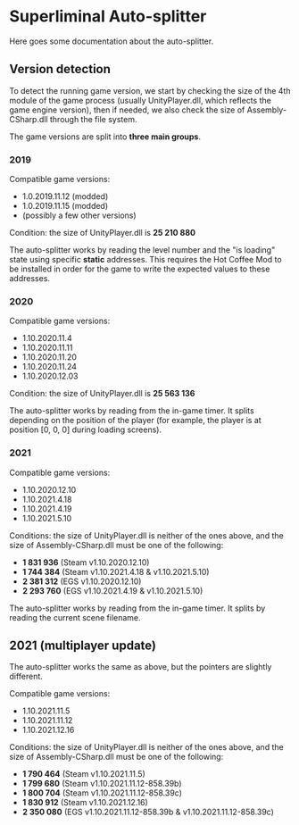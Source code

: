 # Superliminal Auto-splitter

Here goes some documentation about the auto-splitter.

## Version detection

To detect the running game version, we start by checking the size of the 4th module of the game process (usually UnityPlayer.dll, which reflects the game engine version), then if needed, we also check the size of Assembly-CSharp.dll through the file system.

The game versions are split into **three main groups**.

### 2019

Compatible game versions:
- 1.0.2019.11.12 (modded)
- 1.0.2019.11.15 (modded)
- (possibly a few other versions)

Condition: the size of UnityPlayer.dll is **25 210 880**

The auto-splitter works by reading the level number and the "is loading" state using specific **static** addresses. This requires the Hot Coffee Mod to be installed in order for the game to write the expected values to these addresses.

### 2020

Compatible game versions:
- 1.10.2020.11.4
- 1.10.2020.11.11
- 1.10.2020.11.20
- 1.10.2020.11.24
- 1.10.2020.12.03

Condition: the size of UnityPlayer.dll is **25 563 136**

The auto-splitter works by reading from the in-game timer. It splits depending on the position of the player (for example, the player is at position [0, 0, 0] during loading screens).

### 2021

Compatible game versions:
- 1.10.2020.12.10
- 1.10.2021.4.18
- 1.10.2021.4.19
- 1.10.2021.5.10

Conditions: the size of UnityPlayer.dll is neither of the ones above, and the size of Assembly-CSharp.dll must be one of the following:
- **1 831 936** (Steam v1.10.2020.12.10)
- **1 744 384** (Steam v1.10.2021.4.18 & v1.10.2021.5.10)
- **2 381 312** (EGS v1.10.2020.12.10)
- **2 293 760** (EGS v1.10.2021.4.19 & v1.10.2021.5.10)

The auto-splitter works by reading from the in-game timer. It splits by reading the current scene filename.

## 2021 (multiplayer update)

The auto-splitter works the same as above, but the pointers are slightly different.

Compatible game versions:
- 1.10.2021.11.5
- 1.10.2021.11.12
- 1.10.2021.12.16

Conditions: the size of UnityPlayer.dll is neither of the ones above, and the size of Assembly-CSharp.dll must be one of the following:
- **1 790 464** (Steam v1.10.2021.11.5)
- **1 799 680** (Steam v1.10.2021.11.12-858.39b)
- **1 800 704** (Steam v1.10.2021.11.12-858.39c)
- **1 830 912** (Steam v1.10.2021.12.16)
- **2 350 080** (EGS v1.10.2021.11.12-858.39b & v1.10.2021.11.12-858.39c)
